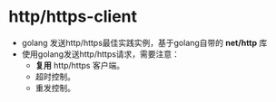 # http/https-client
* golang 发送http/https最佳实践实例，基于golang自带的 __net/http__ 库
* 使用golang发送http/https请求，需要注意：
    * __复用__ http/https 客户端。
    * 超时控制。
    * 重发控制。


